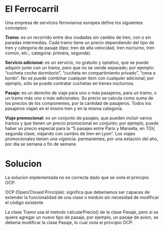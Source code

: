 # El Ferrocarril

Una empresa de servicios ferroviarios europea define los siguientes conceptos:

**Tramo**: es un recorrido entre dos ciudades sin cambio de tren, con o sin paradas intermedias. Cada tramo tiene un precio dependiendo del tipo de tren y categoría de pasaje (tipo: tren de alta velocidad, tren nocturno, tren común, etc.; categoría: primera, segunda).

**Servicio adicional:** es un servicio, no gratuito y optativo, que se puede adquirir junto con un tramo, pero que no se vende separado; por ejemplo: “cucheta coche dormitorio”, “cucheta en compartimiento privado”, “cena a bordo”. No se puede combinar cualquier ítem con cualquier adicional; por ejemplo, sólo se puede contratar cuchetas en trenes nocturnos.

**Pasaje:** es un derecho de viaje para uno o más pasajeros, para un tramo, o un tramo más uno o más adicionales. Su precio se calcula como suma de los precios de los componentes, por la cantidad de pasajeros. Todos los pasajeros viajan en el mismo tren y en la misma categoría.

**Viaje promocional:** es un conjunto de pasajes, que pueden incluir varios tramos y que tienen un precio promocional en conjunto; por ejemplo, puede haber un precio especial para la “5 pasajes entre París y Marsella, en TGV, segunda clase, viajando con cambio de tren en Lyon”. Los viajes promocionales tienen una vigencia: permanentes, por una estación del año, por día se semana o fin de semana

# Solucion
La solucion implementada no es correcta dado que se viola el principio OCP:

OCP (Open/Closed Principle):
significa que deberíamos ser capaces de extender la funcionalidad de una clase o módulo sin necesidad de modificar el código existente


La clase Tramo usa el metodo calcularPrecio() de la clase Pasaje, pero si se quiere agregar un nuevo tipo de pasaje, por ejemplo, un pasaje de avion, se deberia modificar la clase Pasaje, lo cual viola el principio OCP.



















